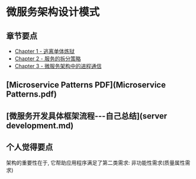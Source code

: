 # 微服务架构设计模式

## 章节要点
- [Chapter 1 - 逃离单体炼狱](doc/chapter1/README.md)
- [Chapter 2 - 服务的拆分策略](doc/chapter2/README.md)
- [Chapter 3 - 微服务架构中的进程通信](doc/chapter3/README.md)

## [Microservice Patterns PDF](Microservice Patterns.pdf)

## [微服务开发具体框架流程---自己总结](server development.md)

## 个人觉得要点

架构的重要性在于, 它帮助应用程序满足了第二类需求: 非功能性需求(质量属性需求)